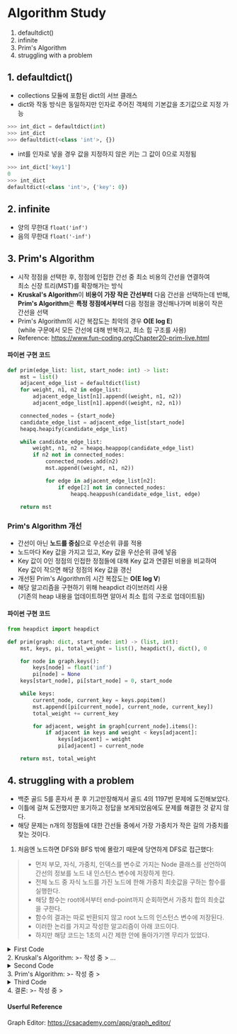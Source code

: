 # Algorithm Study
1. defaultdict()
2. infinite
3. Prim's Algorithm
4. struggling with a problem

## 1. defaultdict()
- collections 모듈에 포함된 dict의 서브 클래스
- dict와 작동 방식은 동일하지만 인자로 주어진 객체의 기본값을 초기값으로 지정 가능
```python
>>> int_dict = defaultdict(int)
>>> int_dict
>>> defaultdict(<class 'int'>, {})
```
- int를 인자로 넣을 경우 값을 지정하지 않은 키는 그 값이 0으로 지정됨
```python
>>> int_dict['key1']
0
>>> int_dict
defaultdict(<class 'int'>, {'key': 0})
```

## 2. infinite
- 양의 무한대 ```float('inf')```
- 음의 무한대 ```float('-inf')```

## 3. Prim's Algorithm
- 시작 정점을 선택한 후, 정점에 인접한 간선 중 최소 비용의 간선을 연결하여   
최소 신장 트리(MST)를 확장해가는 방식
- **Kruskal's Algorithm**이 **비용이 가장 작은 간선부터** 다음 간선을 선택하는데 반해,   
**Prim's Algorithm**은 **특정 정점에서부터** 다음 정점을 갱신해나가며 비용이 작은 간선을 선택
- Prim's Algorithm의 시간 복잡도는 최악의 경우 **O(E log E**)   
(while 구문에서 모든 간선에 대해 반복하고, 최소 힙 구조를 사용)
- Reference: https://www.fun-coding.org/Chapter20-prim-live.html
#### 파이썬 구현 코드
```python
def prim(edge_list: list, start_node: int) -> list:
    mst = list()
    adjacent_edge_list = defaultdict(list)
    for weight, n1, n2 in edge_list:
        adjacent_edge_list[n1].append((weight, n1, n2))
        adjacent_edge_list[n1].append((weight, n2, n1))

    connected_nodes = {start_node}
    candidate_edge_list = adjacent_edge_list[start_node]
    heapq.heapify(candidate_edge_list)

    while candidate_edge_list:
        weight, n1, n2 = heapq.heappop(candidate_edge_list)
        if n2 not in connected_nodes:
            connected_nodes.add(n2)
            mst.append((weight, n1, n2))

            for edge in adjacent_edge_list[n2]:
                if edge[2] not in connected_nodes:
                    heapq.heappush(candidate_edge_list, edge)

    return mst
```

### Prim's Algorithm 개선
- 간선이 아닌 **노드를 중심**으로 우선순위 큐를 적용
- 노드마다 Key 값을 가지고 있고, Key 값을 우선순위 큐에 넣음
- Key 값이 0인 정점의 인접한 정점들에 대해 Key 값과 연결된 비용을 비교하여   
  Key 값이 작으면 해당 정점의 Key 값을 갱신
- 개선된 Prim's Algorithm의 시간 복잡도는 **O(E log V**)
- 해당 알고리즘을 구현하기 위해 heapdict 라이브러리 사용   
  (기존의 heap 내용을 업데이트하면 알아서 최소 힙의 구조로 업데이트됨)
#### 파이썬 구현 코드
```python
from heapdict import heapdict

def prim(graph: dict, start_node: int) -> (list, int):
    mst, keys, pi, total_weight = list(), heapdict(), dict(), 0

    for node in graph.keys():
        keys[node] = float('inf')
        pi[node] = None
    keys[start_node], pi[start_node] = 0, start_node

    while keys:
        current_node, current_key = keys.popitem()
        mst.append([pi[current_node], current_node, current_key])
        total_weight += current_key

        for adjacent, weight in graph[current_node].items():
            if adjacent in keys and weight < keys[adjacent]:
                keys[adjacent] = weight
                pi[adjacent] = current_node

    return mst, total_weight
```

## 4. struggling with a problem
- 백준 골드 5를 혼자서 푼 후 기고만장해져서 골드 4의 1197번 문제에 도전해보았다.
- 이틀에 걸쳐 도전했지만 포기하고 정답을 보게되었음에도 문제를 해결한 것 같지 않다.
- 해당 문제는 n개의 정점들에 대한 간선들 중에서 가장 가중치가 작은 길의 가중치를 찾는 것이다.
1. 처음엔 노드하면 DFS와 BFS 밖에 몰랐기 때문에 당연하게 DFS로 접근했다:   
>- 먼저 부모, 자식, 가중치, 인덱스를 변수로 가지는 Node 클래스를 선언하여   
간선의 정보를 노드 내 인스턴스 변수에 저장하게 한다.
>- 전체 노드 중 자식 노드를 가진 노드에 한해 가중치 최솟값을 구하는 함수를 실행한다.
>- 해당 함수는 root에서부터 end-point까지 순회하면서 가중치 합의 최솟값을 구한다.
>- 함수의 결과는 따로 반환되지 않고 root 노드의 인스턴스 변수에 저장된다.
>- 이러한 논리를 가지고 작성한 알고리즘이 아래 코드이다.
>- 하지만 해당 코드는 1초의 시간 제한 안에 돌아가기엔 무리가 있었다.
<details>
<summary>First Code</summary>
<div markdown="1">
<pre class="python"><code>
class Node:
    def __init__(self, index):
        self.index = index
        self.data = 2147483647
        self.parent = []
        self.child = []

    def print_node(self):
        print(self.index, self.data, self.parent, self.child)

def spanning_tree(nodes, check, root, parent, data):
    for child in parent.child:
        weight = data + child[1]
        child = nodes[child[0]]
        if child.child:
            if not check[child.index]:
                spanning_tree(nodes, check, root, child, weight)
        else:
            check[parent.index] = True
            if weight < root.data:
                root.data = weight

V, E = map(int, input().split())
graph = [Node(i) for i in range(V+1)]
visited = [False for _ in range(V+1)]

for _ in range(E):
    A, B, C = map(int, input().split())
    graph[A].child.append((B,C))
    graph[B].parent.append((A,C))

min_weight = 2147483647

for node in graph:
    if node.child and not node.parent:
        spanning_tree(graph, visited, node, node, 0)
        if node.data < min_weight:
            min_weight = node.data

print(min_weight)
</code></pre>
</div>
</details>
<!--==================================================================== 코드 1 끝-->
2. Kruskal's Algorithm:
>- 작성 중
> ...

<!--==================================================================== 코드 2 시작-->
<details>
<summary>Second Code</summary>
<div markdown="1">
<pre class="python"><code>
class Node:
    def __init__(self, index):
        self.index = index
        self.data = 0
        self.root = self
        self.parent = self
        self.active = None
        self.passive = []

    def get_branch(self):
        if self.active:
            return self.passive + [self.active]
        else:
            return []

    def set_branch(self, node, data):
        if self.root == node.root:
            if data < node.data:
                node.parent = self
                node.data = data
        else:
            node.root = self.root
            node.parent = self
            node.data += data
        if not self.active:
            self.active = node
            self.data += node.data
            node.data = self.data
        else:
            self.passive.append(node)
        self.update_data()

    def update_data(self):
        branch = self.get_branch()
        branch.sort(key=lambda n: n.data, reverse=True)
        active = branch.pop()
        if active != self.active:
            self.active = active
            self.passive = branch
        self.data = self.active.data

def union_root(source: Node, target: Node, data: int) -> None:
    root = source.root
    if target.root in [source, source.root, target]:
        source.set_branch(target, data)
        while source != root:
            source = source.parent
            source.update_data()


V, E = map(int, input().split())

graph = [Node(i) for i in range(V + 1)]
edge_dict = {}

for _ in range(E):
    A, B, C = map(int, input().split())
    edge_dict[(A, B)] = C

edge_list = sorted(edge_dict.items(), key=lambda x: [x[1], x[0]])

for (a, b), c in edge_list:
    node_a, node_b = graph[a], graph[b]
    if node_a.parent != node_b.parent:
        union_root(node_a, node_b, c)

weight = 2147483647

for edge_node in graph:
    if (edge_node.root == edge_node) and edge_node.get_branch():
        if edge_node.data < weight:
            weight = edge_node.data

print(weight)
</code></pre>
</div>
</details>
<!--==================================================================== 코드 2 끝-->
3. Prim's Algorithm:
>- 작성 중
>
<!--==================================================================== 코드 3 시작-->
<details>
<summary>Third Code</summary>
<div markdown="1">
<pre class="python"><code>
def prim(nodes: dict, start: int) -> int or float:
    mst, keys, pi = [], heapdict(), dict()
    depth, total_weight = -1, 0

    for n in nodes.keys():
        keys[n] = float('inf')
        pi[n] = None
    keys[start], pi[start] = 0, start

    while keys:
        current_node, current_key = keys.popitem()
        current_depth = get_depth(pi, start, current_node, 0)
        if current_depth <= depth:
            if pi[current_node] == start:
                return float('inf')
            break
        depth = current_depth
        mst.append([pi[current_node], current_node, current_key])
        total_weight += current_key

        for adjacent, weight in nodes[current_node].items():
            if adjacent in keys and weight < keys[adjacent]:
                keys[adjacent] = weight
                pi[adjacent] = current_node

    return total_weight

def get_depth(nodes: dict, root: int, start: int, data: int) -> int:
    if start == root:
        return data
    if nodes[start] == root:
        return data+1
    return get_depth(nodes, root, nodes[start], data+1)


V, E = map(int, input().split())
graph = defaultdict(dict)

for _ in range(E):
    A, B, C = map(int, input().split())
    graph[A][B] = C
    graph[B][A] = C

weight_list = []
for node in graph.keys():
    heapq.heappush(weight_list, prim(graph, node))

print(heapq.heappop(weight_list))
</code></pre>
</div>
</details>
<!--==================================================================== 코드 3 끝-->
4. 결론:
>- 작성 중
>

#### Userful Reference
Graph Editor: https://csacademy.com/app/graph_editor/

